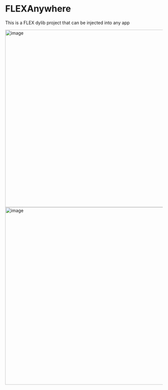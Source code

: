 # FLEXAnywhere
This is a FLEX dylib project that can be injected into any app

<img width="565" alt="image" src="https://user-images.githubusercontent.com/11539551/233858989-1fecf061-69fc-4b29-8fd9-38a237f5f90a.png">
<img width="565" alt="image" src="https://user-images.githubusercontent.com/11539551/233859000-6f5ecd0f-b0d6-4a28-8a02-59d3a2c10c85.png">
